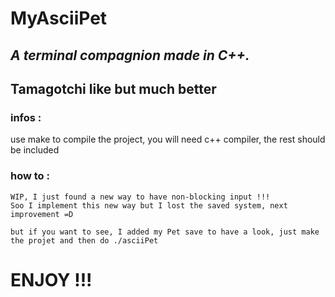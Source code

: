 # **MyAsciiPet**
## *A terminal compagnion made in C++.*
## Tamagotchi like but much better

### infos :
  use make to compile the project, you will need c++ compiler, the rest should be included

### how to :
```
WIP, I just found a new way to have non-blocking input !!!
Soo I implement this new way but I lost the saved system, next improvement =D

but if you want to see, I added my Pet save to have a look, just make the projet and then do ./asciiPet
```
# ENJOY !!!
